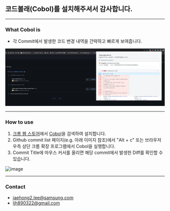 ## 코드볼래(Cobol)를 설치해주셔서 감사합니다. 
<hr>

### What Cobol is
- 각 Commit에서 발생한 코드 변경 내역을 간략하고 빠르게 보여줍니다.
  
![alt text](https://github.com/hong9lol/cobol/blob/main/images/cobol.jpeg?raw=true)

<hr>

### How to use
1. [크롬 웹 스토어](https://chrome.google.com/webstore)에서 [Cobol](https://chrome.google.com/webstore/detail/cobol/bpfpahcicnehjobeookoifdpfabjncda?hl=ko)을 검색하여 설치합니다. 
2. Github commit list 페이지(e.g. 아래 이미지 참조)에서 "Alt + c" 또는 브라우저 우측 상단 크롬 확장 프로그램에서 Cobol을 실행합니다. 
3. Commit Title에 마우스 커서를 올리면 해당 commit에서 발생한 Diff를 확인할 수 있습니다.

![image](https://user-images.githubusercontent.com/16553115/189249896-3a6b1358-f494-4523-9efc-754795752f33.png)

<hr>

### Contact
 - jaehong2.lee@samsung.com
 - ljh890322@gmail.com
